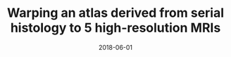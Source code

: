 ---
title: "Warping an atlas derived from serial histology to 5 high-resolution MRIs"
collection: publications
permalink: /publication/2018-06-01-Warping-an-atlas-derived-from-serial-histology-to-5-high-resolution-MRIs
date: 2018-06-01
venue: 'Scientific data'
paperurl: 'http://dx.doi.org/10.1038/sdata.2018.107'
citation: 'Tullo, Stephanie, <b>Devenyi, Gabriel A</b>, Patel, Raihaan, Park, Min Tae M, Collins, D Louis, Chakravarty, M Mallar, &quot;<i>Warping an atlas derived from serial histology to 5 high-resolution MRIs</i>.&quot; Scientific data, 2018.'
---
